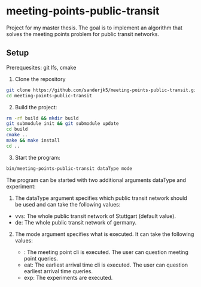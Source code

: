 # meeting-points-public-transit
Project for my master thesis. The goal is to implement an algorithm that solves the meeting points problem for public transit networks.

## Setup 
Prerequesites: git lfs, cmake

1. Clone the repository
```bash
git clone https://github.com/sanderjk5/meeting-points-public-transit.git
cd meeting-points-public-transit
```
2. Build the project:
```bash
rm -rf build && mkdir build
git submodule init && git submodule update
cd build
cmake ..
make && make install
cd ..
```
3. Start the program:
```bash
bin/meeting-points-public-transit dataType mode
```
The program can be started with two additional arguments dataType and experiment:
1. The dataType argument specifies which public transit network should be used and can take the following values:

  * vvs: The whole public transit network of Stuttgart (default value).
  * de: The whole public transit network of germany.

2. The mode argument specifies what is executed. It can take the following values:

   * <none>: The meeting point cli is executed. The user can question meeting point queries.
   * eat: The earliest arrival time cli is executed. The user can question earliest arrival time queries.
   * exp: The experiments are executed.
